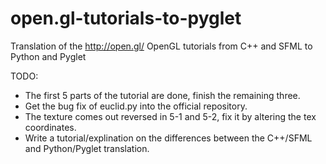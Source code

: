 open.gl-tutorials-to-pyglet
===========================

Translation of the http://open.gl/ OpenGL tutorials from C++ and SFML to Python and Pyglet

TODO:

- The first 5 parts of the tutorial are done, finish the remaining three.
- Get the bug fix of euclid.py into the official repository.
- The texture comes out reversed in 5-1 and 5-2, fix it by altering the tex coordinates.
- Write a tutorial/explination on the differences between the C++/SFML and Python/Pyglet translation.
